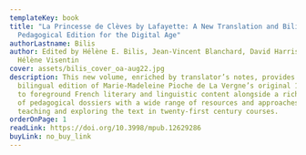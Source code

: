 ```yaml
---
templateKey: book
title: "La Princesse de Clèves by Lafayette: A New Translation and Bilingual
  Pedagogical Edition for the Digital Age"
authorLastname: Bilis
author: Edited by Hélène E. Bilis, Jean-Vincent Blanchard, David Harrison, and
  Hélène Visentin
cover: assets/bilis_cover_oa-aug22.jpg
description: This new volume, enriched by translator’s notes, provides a
  bilingual edition of Marie-Madeleine Pioche de La Vergne’s original 1678 work
  to foreground French literary and linguistic content alongside a rich variety
  of pedagogical dossiers with a wide range of resources and approaches for
  teaching and exploring the text in twenty-first century courses.
orderOnPage: 1
readLink: https://doi.org/10.3998/mpub.12629286
buyLink: no_buy_link
---
```


